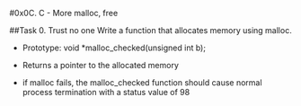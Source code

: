 #0x0C. C - More malloc, free

##Task 0. Trust no one
Write a function that allocates memory using malloc.

 - Prototype: void *malloc_checked(unsigned int b);

 - Returns a pointer to the allocated memory

 - if malloc fails, the malloc_checked function should cause normal process termination with a status value of 98
